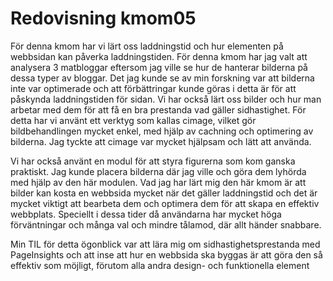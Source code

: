 ---
---
Redovisning kmom05
=========================

För denna kmom har vi lärt oss laddningstid och hur elementen på webbsidan kan påverka laddningstiden. För denna kmom har jag valt att analysera 3 matbloggar eftersom jag ville se hur de hanterar bilderna på dessa typer av bloggar. Det jag kunde se av min forskning var att bilderna inte var optimerade och att förbättringar kunde göras i detta är för att påskynda laddningstiden för sidan.
Vi har också lärt oss bilder och hur man arbetar med dem för att få en bra prestanda vad gäller sidhastighet. För detta har vi använt ett verktyg som kallas cimage, vilket gör bildbehandlingen mycket enkel, med hjälp av cachning och optimering av bilderna.
Jag tyckte att cimage var mycket hjälpsam och lätt att använda.

Vi har också använt en modul för att styra figurerna som kom ganska praktiskt. Jag kunde placera bilderna där jag ville och göra dem lyhörda med hjälp av den här modulen.
Vad jag har lärt mig den här kmom är att bilder kan kosta en webbsida mycket när det gäller laddningstid och det är mycket viktigt att bearbeta dem och optimera dem för att skapa en effektiv webbplats. Speciellt i dessa tider då användarna har mycket höga förväntningar och många val och mindre tålamod, där allt händer snabbare.

Min TIL för detta ögonblick var att lära mig om sidhastighetsprestanda med PageInsights och att inse att hur en webbsida ska byggas är att göra den så effektiv som möjligt, förutom alla andra design- och funktionella element
